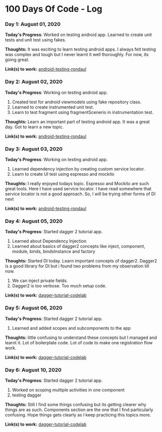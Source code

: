 # 100 Days Of Code - Log

### Day 1: August 01, 2020

**Today's Progress**: Worked on testing android app. Learned to create unit tests and unit test using fakes.

**Thoughts:** It was exciting to learn testing android apps. I always felt testing was complex and tough but I never learnt it well thoroughly. For now, its going great.

**Link(s) to work:** [android-testing-rondaul](https://github.com/Rondaul/android-testing-rondaul/commit/df2f9eeecee4e259009d943f1eb77d1d24f912a3)

### Day 2: August 02, 2020

**Today's Progress**: Working on testing android app. 
1. Created test for android viewmodels using fake repository class.
2. Learned to create instrumented unit test.
3. Learn to test fragment using fragmentScenerio in instrumentation test.

**Thoughts:** Learn an important part of testing android app. It was a great day. Got to learn a new topic.

**Link(s) to work:** [android-testing-rondaul](https://github.com/Rondaul/android-testing-rondaul/commit/276da95a5a66efd9015c9e3542cd61d7aed7eb67)

### Day 3: August 03, 2020

**Today's Progress**: Working on testing android app. 
1. Learned dependency injection by creating custom service locator.
2. Learn to create UI test using espresso and mockito

**Thoughts:** I really enjoyed todays topic. Espresso and Mockito are such great tools. Here I have used service locator. I have read somewhere that service locator is not a good approach. So, I will be trying other forms of DI next

**Link(s) to work:** [android-testing-rondaul](https://github.com/Rondaul/android-testing-rondaul/commit/752d51fb2283f48206d4334069f7b8e6e2a647a87)

### Day 4: August 05, 2020

**Today's Progress**: Started dagger 2 tutorial app. 
1. Learned about Dependency Injection
2. Learned about basics of dagger2 concepts like inject, component, module, binds, bindsInstance and factory

**Thoughts:** Started DI today. Learn important concepts of dagger2. Dagger2 is a good library for DI but i found two problems from my observation till now. 
1. We can inject private fields.
2. Dagger2 is too verbose. Too much setup code.

**Link(s) to work:** [dagger-tutorial-codelab](https://github.com/Rondaul/dagger-tutorial-codelab/commit/c92c0f07b4056e981138a16a912f6f5d0f3d2990)

### Day 5: August 06, 2020

**Today's Progress**: Started dagger 2 tutorial app. 
1. Learned and added scopes and subcomponents to the app

**Thoughts:** little confusing to understand these concepts but I managed and learnt it. Lot of boilerplate code. Lot of code to make one registration flow work.

**Link(s) to work:** [dagger-tutorial-codelab](https://github.com/Rondaul/dagger-tutorial-codelab)

### Day 6: August 10, 2020

**Today's Progress**: Started dagger 2 tutorial app. 
1. Worked on scoping multiple activities in one component
2. testing dagger

**Thoughts:** Still I find some things confusing but its getting clearer why things are as such. Components section are the one that I find particularly confusing. Hope things gets clearly as I keep practicing this topics more.

**Link(s) to work:** [dagger-tutorial-codelab](https://github.com/Rondaul/dagger-tutorial-codelab/commit/b1df5d1c1892dd8a45213a68f6364b28b19ccea4)
